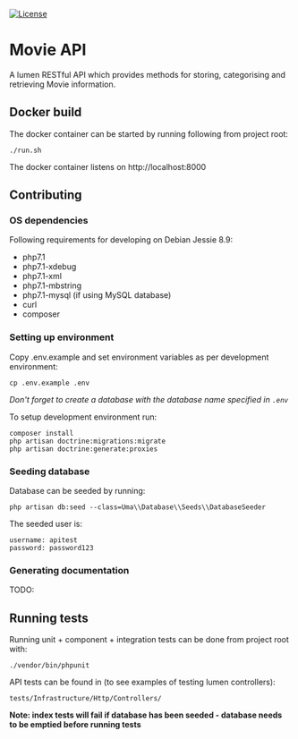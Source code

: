 [![License](https://img.shields.io/badge/license-Apache-blue.svg?style=flat-square)](LICENSE-2.0.txt)

# Movie API

A lumen RESTful API which provides methods for storing, categorising and retrieving Movie information.

## Docker build

The docker container can be started by running following from project root:

```
./run.sh
```

The docker container listens on http://localhost:8000

## Contributing

### OS dependencies

Following requirements for developing on Debian Jessie 8.9:

- php7.1
- php7.1-xdebug
- php7.1-xml
- php7.1-mbstring
- php7.1-mysql (if using MySQL database)
- curl
- composer

### Setting up environment

Copy .env.example and set environment variables as per development environment:

```
cp .env.example .env
```

_Don't forget to create a database with the database name specified in `.env`_

To setup development environment run:

```
composer install
php artisan doctrine:migrations:migrate
php artisan doctrine:generate:proxies
```

### Seeding database

Database can be seeded by running:

```
php artisan db:seed --class=Uma\\Database\\Seeds\\DatabaseSeeder
```

The seeded user is:

```
username: apitest
password: password123
```

### Generating documentation

TODO:

## Running tests

Running unit + component + integration tests can be done from project root with:

```
./vendor/bin/phpunit
```

API tests can be found in (to see examples of testing lumen controllers):

```
tests/Infrastructure/Http/Controllers/
```

**Note: index tests will fail if database has been seeded - database needs to be emptied before running tests**
